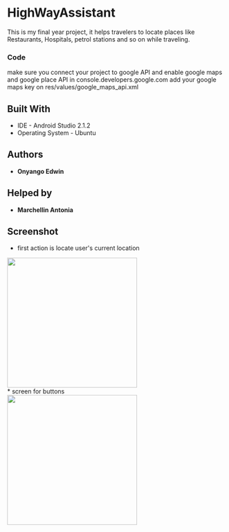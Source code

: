 # HighWayAssistant
This is my final year project, it helps travelers to locate places like Restaurants, Hospitals, petrol stations and so on while traveling. 

### Code

make sure you connect your project to google API and enable google maps and google place API in console.developers.google.com
add your google maps key on res/values/google_maps_api.xml

## Built With

* IDE - Android Studio 2.1.2
* Operating System - Ubuntu

## Authors

* **Onyango Edwin**
## Helped by
* **Marchellin Antonia**

## Screenshot
* first action is locate user's current location <br />
<img src="https://drive.google.com/file/d/0B7aBBthbQ4Dic1RCZndRa3ZNNGs/view" width="300">
<br />
* screen for buttons <br />
<img src="https://drive.google.com/file/d/0B7aBBthbQ4Diek9EQy1ZcXgxeFk/view" width="300">
<br />

